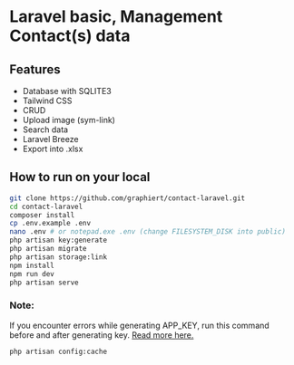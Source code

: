 # Laravel basic, Management Contact(s) data

## Features

-   Database with SQLITE3
-   Tailwind CSS
-   CRUD
-   Upload image (sym-link)
-   Search data
-   Laravel Breeze
-   Export into .xlsx

## How to run on your local

```sh
git clone https://github.com/graphiert/contact-laravel.git
cd contact-laravel
composer install
cp .env.example .env
nano .env # or notepad.exe .env (change FILESYSTEM_DISK into public)
php artisan key:generate
php artisan migrate
php artisan storage:link
npm install
npm run dev
php artisan serve
```

### Note:

If you encounter errors while generating APP_KEY, run this command before and after generating key. [Read more here.](https://stackoverflow.com/a/76339865)

```sh
php artisan config:cache
```
